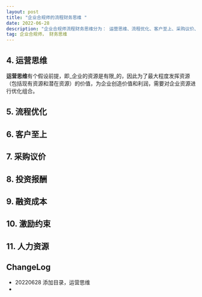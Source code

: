 ```yaml
---
layout: post
title: "企业合规师的流程财务思维 "
date: 2022-06-28
description: "企业合规师流程财务思维分为： 运营思维、流程优化、客户至上、采购议价、投资报酬、融资成本、激励约束、人力资源八个方面"
tag: 企业合规师， 财务思维
---     
```


##  4. 运营思维  

**运营思维**有个假设前提，即_企业的资源是有限_的，因此为了最大程度发挥资源（包括现有资源和潜在资源）的价值，为企业创造价值和利润，需要对企业资源进行优化组合。  



##  5. 流程优化  


##  6. 客户至上  


##  7. 采购议价  


##  8. 投资报酬  



##  9. 融资成本    


##  10. 激励约束   


##  11. 人力资源  




##  ChangeLog  

- 20220628 添加目录，运营思维  
- 



